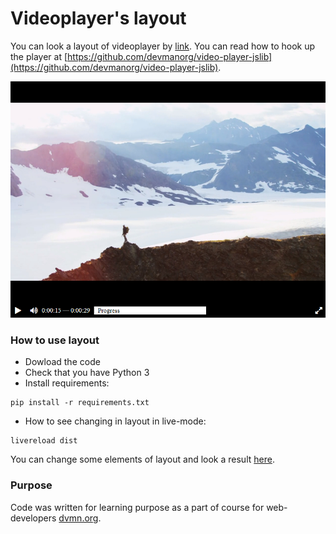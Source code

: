 # Videoplayer's layout

You can look a layout of videoplayer by [link](https://mokkofm.github.io/videoplayer-layout/dist/). 
You can read how to hook up the player at [https://github.com/devmanorg/video-player-jslib](https://github.com/devmanorg/video-player-jslib).

![image info](dist/player.png)

### How to use layout

* Dowload the code
* Check that you have Python 3  
* Install requirements:  
```
pip install -r requirements.txt
```
* How to see changing in layout in live-mode:
```
livereload dist
```
You can change some elements of layout and look a result [here](http://127.0.0.1:35729).

### Purpose

Code was written for learning purpose as a part of course for web-developers [dvmn.org](https://dvmn.org/).
